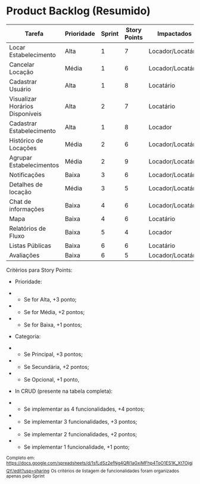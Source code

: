 # Product Backlog (Resumido)

| Tarefa | Prioridade | Sprint | Story Points | Impactados | Categoria |
| -----  | --------   | ------ | ------------ | ---------- | --------- |
| Locar Estabelecimento | Alta | 1 | 7 | Locador/Locatário | Principal |
| Cancelar Locação | Média | 1 | 6 | Locador/Locatário | Principal |
| Cadastrar Usuário | Alta | 1 | 8 | Locatário | Principal |
| Visualizar Horários Disponíveis | Alta | 2 | 7 | Locatário | Principal |
| Cadastrar Estabelecimento | Alta | 1 | 8 | Locador | Principal |
| Histórico de Locações | Média | 2 | 6 | Locador/Locatário | Principal |
| Agrupar Estabelecimentos | Média | 2 | 9 | Locador/Locatário | Principal |
| Notificações | Baixa | 3 | 6 | Locador/Locatário | Secundária |
| Detalhes de locação | Média | 3 | 5 | Locador/Locatário | Secundária |
| Chat de informações | Baixa | 4 | 6 | Locador/Locatário | Opcional |
| Mapa | Baixa | 4 | 6 | Locatário | Secundária |
| Relatórios de Fluxo | Baixa | 5 | 4 | Locador | Secundário |
| Listas Públicas | Baixa | 6 | 6 | Locatário | Secundário |
| Avaliações | Baixa | 6 | 5 | Locador/Locatário | Opcional |

Critérios para Story Points:
- Prioridade:
- - Se for Alta, +3 ponto;
- - Se for Média, +2 pontos;
- - Se for Baixa, +1 pontos;

- Categoria:
- - Se Principal, +3 pontos;
- - Se Secundária, +2 pontos;
- - Se Opcional, +1 ponto,

- In CRUD (presente na tabela completa):
- - Se implementar as 4 funcionalidades, +4 pontos;
- - Se implementar 3 funcionalidades, +3 pontos;
- - Se implementar 2 funcionalidades, +2 pontos;
- - Se implementar 1 funcionalidade, +1 ponto;

<sub>Completo em: https://docs.google.com/spreadsheets/d/1sfLdSz2efNg4QRi1aGxiMFhp4ToO1ES1K_Xt7OjgjQY/edit?usp=sharing</sub>
<sub>Os critérios de listagem de funcionalidades foram organizados apenas pelo Sprint</sub>
